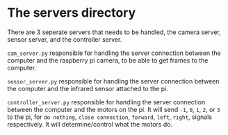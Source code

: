 # The servers directory

There are 3 seperate servers that needs to be handled, the camera server, sensor server, and the controller server.

`cam_server.py` responsible for handling the server connection between the computer and the raspberry pi camera, to be able to get frames to the computer.

`sensor_server.py` responsible for handling the server connection between the computer and the infrared sensor attached to the pi.

`controller_server.py` responsible for handling the server connection between the computer and the motors on the pi. It will send
`-1`, `0`, `1`, `2`, or `3` to the pi, for `do nothing`, `close connection`, `forward`, `left`, `right`, signals respectively. It will determine/control what the motors do.